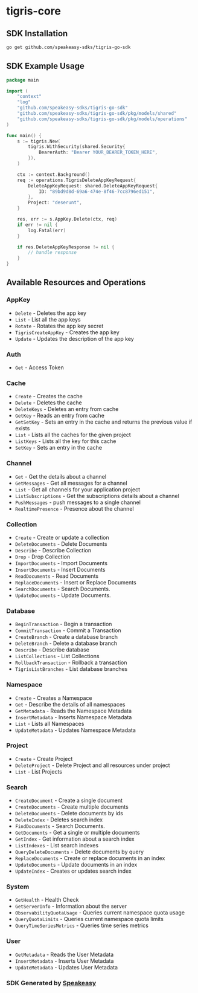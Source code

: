 # tigris-core

<!-- Start SDK Installation -->
## SDK Installation

```bash
go get github.com/speakeasy-sdks/tigris-go-sdk
```
<!-- End SDK Installation -->

## SDK Example Usage
<!-- Start SDK Example Usage -->
```go
package main

import (
    "context"
    "log"
    "github.com/speakeasy-sdks/tigris-go-sdk"
    "github.com/speakeasy-sdks/tigris-go-sdk/pkg/models/shared"
    "github.com/speakeasy-sdks/tigris-go-sdk/pkg/models/operations"
)

func main() {
    s := tigris.New(
        tigris.WithSecurity(shared.Security{
            BearerAuth: "Bearer YOUR_BEARER_TOKEN_HERE",
        }),
    )

    ctx := context.Background()    
    req := operations.TigrisDeleteAppKeyRequest{
        DeleteAppKeyRequest: shared.DeleteAppKeyRequest{
            ID: "89bd9d8d-69a6-474e-8f46-7cc8796ed151",
        },
        Project: "deserunt",
    }

    res, err := s.AppKey.Delete(ctx, req)
    if err != nil {
        log.Fatal(err)
    }

    if res.DeleteAppKeyResponse != nil {
        // handle response
    }
}
```
<!-- End SDK Example Usage -->

<!-- Start SDK Available Operations -->
## Available Resources and Operations


### AppKey

* `Delete` - Deletes the app key
* `List` - List all the app keys
* `Rotate` - Rotates the app key secret
* `TigrisCreateAppKey` - Creates the app key
* `Update` - Updates the description of the app key

### Auth

* `Get` - Access Token

### Cache

* `Create` - Creates the cache
* `Delete` - Deletes the cache
* `DeleteKeys` - Deletes an entry from cache
* `GetKey` - Reads an entry from cache
* `GetSetKey` - Sets an entry in the cache and returns the previous value if exists
* `List` - Lists all the caches for the given project
* `ListKeys` - Lists all the key for this cache
* `SetKey` - Sets an entry in the cache

### Channel

* `Get` - Get the details about a channel
* `GetMessages` - Get all messages for a channel
* `List` - Get all channels for your application project
* `ListSubscriptions` - Get the subscriptions details about a channel
* `PushMessages` - push messages to a single channel
* `RealtimePresence` - Presence about the channel

### Collection

* `Create` - Create or update a collection
* `DeleteDocuments` - Delete Documents
* `Describe` - Describe Collection
* `Drop` - Drop Collection
* `ImportDocuments` - Import Documents
* `InsertDocuments` - Insert Documents
* `ReadDocuments` - Read Documents
* `ReplaceDocuments` - Insert or Replace Documents
* `SearchDocuments` - Search Documents.
* `UpdateDocuments` - Update Documents.

### Database

* `BeginTransaction` - Begin a transaction
* `CommitTransaction` - Commit a Transaction
* `CreateBranch` - Create a database branch
* `DeleteBranch` - Delete a database branch
* `Describe` - Describe database
* `ListCollections` - List Collections
* `RollbackTransaction` - Rollback a transaction
* `TigrisListBranches` - List database branches

### Namespace

* `Create` - Creates a Namespace
* `Get` - Describe the details of all namespaces
* `GetMetadata` - Reads the Namespace Metadata
* `InsertMetadata` - Inserts Namespace Metadata
* `List` - Lists all Namespaces
* `UpdateMetadata` - Updates Namespace Metadata

### Project

* `Create` - Create Project
* `DeleteProject` - Delete Project and all resources under project
* `List` - List Projects

### Search

* `CreateDocument` - Create a single document
* `CreateDocuments` - Create multiple documents
* `DeleteDocuments` - Delete documents by ids
* `DeleteIndex` - Deletes search index
* `FindDocuments` - Search Documents.
* `GetDocuments` - Get a single or multiple documents
* `GetIndex` - Get information about a search index
* `ListIndexes` - List search indexes
* `QueryDeleteDocuments` - Delete documents by query
* `ReplaceDocuments` - Create or replace documents in an index
* `UpdateDocuments` - Update documents in an index
* `UpdateIndex` - Creates or updates search index

### System

* `GetHealth` - Health Check
* `GetServerInfo` - Information about the server
* `ObservabilityQuotaUsage` - Queries current namespace quota usage
* `QueryQuotaLimits` - Queries current namespace quota limits
* `QueryTimeSeriesMetrics` - Queries time series metrics

### User

* `GetMetadata` - Reads the User Metadata
* `InsertMetadata` - Inserts User Metadata
* `UpdateMetadata` - Updates User Metadata
<!-- End SDK Available Operations -->

### SDK Generated by [Speakeasy](https://docs.speakeasyapi.dev/docs/using-speakeasy/client-sdks)

